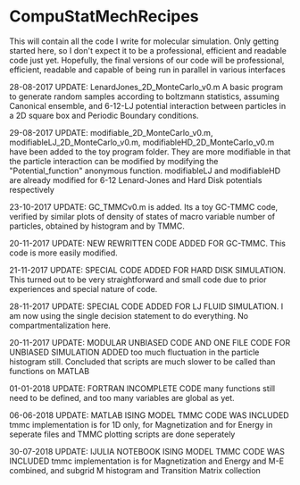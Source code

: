 # CompuStatMechRecipes
This will contain all the code I write for molecular simulation. Only getting started here, so I don't expect it to be a professional, efficient  and readable code just yet.
Hopefully, the final versions of our code will be professional, efficient, readable and capable of being run in parallel in various interfaces

28-08-2017 UPDATE: LenardJones_2D_MonteCarlo_v0.m A basic program to generate random samples according to boltzmann statistics, assuming Canonical ensemble, and 6-12-LJ potential interaction between particles in a 2D square box and Periodic Boundary conditions.

29-08-2017 UPDATE: modifiable_2D_MonteCarlo_v0.m, modifiableLJ_2D_MonteCarlo_v0.m, modifiableHD_2D_MonteCarlo_v0.m have been added to the toy program folder. They are more modifiable in that the particle interaction can be modified by modifying the "Potential_function" anonymous function. modifiableLJ and modifiableHD are already modified for 6-12 Lenard-Jones and Hard Disk potentials respectively

23-10-2017 UPDATE: GC_TMMCv0.m is added. Its a toy GC-TMMC code, verified by similar plots of density of states of macro variable number of particles, obtained by histogram and by TMMC.

20-11-2017 UPDATE: NEW REWRITTEN CODE ADDED FOR GC-TMMC. This code is more easily modified.

21-11-2017 UPDATE: SPECIAL CODE  ADDED FOR HARD DISK SIMULATION. This turned out to be very straightforward and small code due to prior experiences and special nature of code.

28-11-2017 UPDATE: SPECIAL CODE ADDED FOR LJ FLUID SIMULATION. I am now using the single decision statement to do everything. No compartmentalization here.

20-11-2017 UPDATE: MODULAR UNBIASED CODE AND ONE FILE CODE FOR UNBIASED SIMULATION ADDED too much fluctuation in the particle histogram still. Concluded that scripts are much slower to be called than functions on MATLAB

01-01-2018 UPDATE: FORTRAN INCOMPLETE CODE many functions still need to be defined, and too many variables are global as yet.

06-06-2018 UPDATE: MATLAB ISING MODEL TMMC CODE WAS INCLUDED tmmc implementation is for 1D only, for Magnetization and for Energy in seperate files and TMMC plotting scripts are done seperately

30-07-2018 UPDATE: IJULIA NOTEBOOK ISING MODEL TMMC CODE WAS INCLUDED tmmc implementation is for Magnetization and  Energy and M-E combined, and subgrid M histogram and Transition Matrix collection
